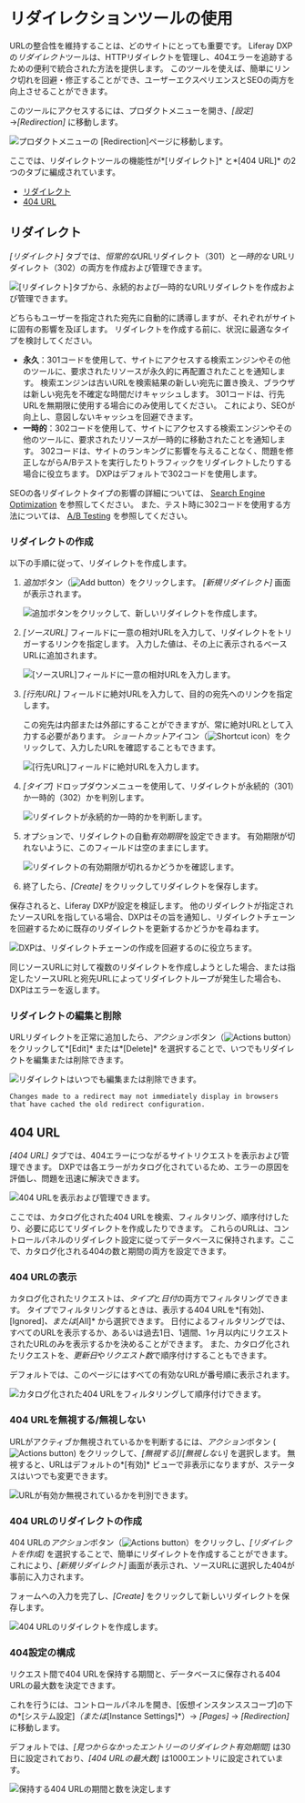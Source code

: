 # リダイレクションツールの使用

URLの整合性を維持することは、どのサイトにとっても重要です。 Liferay DXPの*リダイレクト*ツールは、HTTPリダイレクトを管理し、404エラーを追跡するための便利で統合された方法を提供します。 このツールを使えば、簡単にリンク切れを回避・修正することができ、ユーザーエクスペリエンスとSEOの両方を向上させることができます。

このツールにアクセスするには、プロダクトメニューを開き、*[設定]* →*[Redirection]* に移動します。

![プロダクトメニューの [Redirection]ページに移動します。](./using-the-redirection-tool/images/01.png)

ここでは、リダイレクトツールの機能性が*[リダイレクト]* と*[404 URL]* の2つのタブに編成されています。

  - [リダイレクト](#redirects)
  - [404 URL](#404-urls)

## リダイレクト

*[リダイレクト]* タブでは、*恒常的な*URLリダイレクト（301）と*一時的な* URLリダイレクト（302）の両方を作成および管理できます。

![ [リダイレクト]タブから、永続的および一時的なURLリダイレクトを作成および管理できます。](./using-the-redirection-tool/images/02.png)

どちらもユーザーを指定された宛先に自動的に誘導しますが、それぞれがサイトに固有の影響を及ぼします。 リダイレクトを作成する前に、状況に最適なタイプを検討してください。

  - **永久**：301コードを使用して、サイトにアクセスする検索エンジンやその他のツールに、要求されたリソースが永久的に再配置されたことを通知します。 検索エンジンは古いURLを検索結果の新しい宛先に置き換え、ブラウザは新しい宛先を不確定な時間だけキャッシュします。 301コードは、行先URLを無期限に使用する場合にのみ使用してください。 これにより、SEOが向上し、意図しないキャッシュを回避できます。
  - **一時的**：302コードを使用して、サイトにアクセスする検索エンジンやその他のツールに、要求されたリソースが一時的に移動されたことを通知します。 302コードは、サイトのランキングに影響を与えることなく、問題を修正しながらA/Bテストを実行したりトラフィックをリダイレクトしたりする場合に役立ちます。 DXPはデフォルトで302コードを使用します。

SEOの各リダイレクトタイプの影響の詳細については、 [Search Engine Optimization](../../optimizing_sites.html#search-engine-optimization) を参照してください。 また、テスト時に302コードを使用する方法については、 [A/B Testing](../../optimizing-sites/ab_testing.html) を参照してください。

### リダイレクトの作成

以下の手順に従って、リダイレクトを作成します。

1.  *追加*ボタン（![Add button](../../../images/icon-add.png)）をクリックします。 *[新規リダイレクト]* 画面が表示されます。

    ![追加ボタンをクリックして、新しいリダイレクトを作成します。](./using-the-redirection-tool/images/03.png)

2.  *[ソースURL]* フィールドに一意の相対URLを入力して、リダイレクトをトリガーするリンクを指定します。 入力した値は、その上に表示されるベースURLに追加されます。

    ![ [ソースURL]フィールドに一意の相対URLを入力します。](./using-the-redirection-tool/images/04.png)

3.  *[行先URL]* フィールドに絶対URLを入力して、目的の宛先へのリンクを指定します。

    この宛先は内部または外部にすることができますが、常に絶対URLとして入力する必要があります。 *ショートカット*アイコン（![Shortcut icon](../../../images/icon-shortcut.png)）をクリックして、入力したURLを確認することもできます。

    ![ [行先URL]フィールドに絶対URLを入力します。](./using-the-redirection-tool/images/05.png)

4.  *[タイプ]* ドロップダウンメニューを使用して、リダイレクトが永続的（301）か一時的（302）かを判別します。

    ![リダイレクトが永続的か一時的かを判断します。](./using-the-redirection-tool/images/06.png)

5.  オプションで、リダイレクトの自動*有効期限*を設定できます。 有効期限が切れないように、このフィールドは空のままにします。

    ![リダイレクトの有効期限が切れるかどうかを確認します。](./using-the-redirection-tool/images/07.png)

6.  終了したら、*[Create]* をクリックしてリダイレクトを保存します。

保存されると、Liferay DXPが設定を検証します。 他のリダイレクトが指定されたソースURLを指している場合、DXPはその旨を通知し、リダイレクトチェーンを回避するために既存のリダイレクトを更新するかどうかを尋ねます。

![DXPは、リダイレクトチェーンの作成を回避するのに役立ちます。](./using-the-redirection-tool/images/08.png)

同じソースURLに対して複数のリダイレクトを作成しようとした場合、または指定したソースURLと宛先URLによってリダイレクトループが発生した場合も、DXPはエラーを返します。

### リダイレクトの編集と削除

URLリダイレクトを正常に追加したら、*アクション*ボタン（![Actions button](../../../images/icon-actions.png)）をクリックして*[Edit]* または*[Delete]* を選択することで、いつでもリダイレクトを編集または削除できます。

![リダイレクトはいつでも編集または削除できます。](./using-the-redirection-tool/images/09.png)

```{note}
Changes made to a redirect may not immediately display in browsers that have cached the old redirect configuration.
```

## 404 URL

*[404 URL]* タブでは、404エラーにつながるサイトリクエストを表示および管理できます。 DXPでは各エラーがカタログ化されているため、エラーの原因を評価し、問題を迅速に解決できます。

![404 URLを表示および管理できます。](./using-the-redirection-tool/images/10.png)

ここでは、カタログ化された404 URLを検索、フィルタリング、順序付けしたり、必要に応じてリダイレクトを作成したりできます。 これらのURLは、コントロールパネルのリダイレクト設定に従ってデータベースに保持されます。ここで、カタログ化される404の数と期間の両方を設定できます。

### 404 URLの表示

カタログ化されたリクエストは、*タイプ*と*日付*の両方でフィルタリングできます。 タイプでフィルタリングするときは、表示する404 URLを*[有効]*、*[Ignored]*、または*[All]* から選択できます。 日付によるフィルタリングでは、すべてのURLを表示するか、あるいは過去1日、1週間、1ヶ月以内にリクエストされたURLのみを表示するかを決めることができます。 また、カタログ化されたリクエストを、*更新日*や*リクエスト数*で順序付けすることもできます。

デフォルトでは、このページにはすべての有効なURLが番号順に表示されます。

![カタログ化された404 URLをフィルタリングして順序付けできます。](./using-the-redirection-tool/images/11.png)

### 404 URLを無視する/無視しない

URLがアクティブか無視されているかを判断するには、*アクション*ボタン (![Actions button](../../../images/icon-actions.png)) をクリックして、*[無視する]*/*[無視しない]* を選択します。 無視すると、URLはデフォルトの*[有効]* ビューで非表示になりますが、ステータスはいつでも変更できます。

![URLが有効か無視されているかを判別できます。](./using-the-redirection-tool/images/12.png)

### 404 URLのリダイレクトの作成

404 URLの*アクション*ボタン（![Actions button](../../../images/icon-actions.png)）をクリックし、*[リダイレクトを作成]* を選択することで、簡単にリダイレクトを作成することができます。 これにより、*[新規リダイレクト]* 画面が表示され、ソースURLに選択した404が事前に入力されます。

フォームへの入力を完了し、*[Create]* をクリックして新しいリダイレクトを保存します。

![404 URLのリダイレクトを作成します。](./using-the-redirection-tool/images/13.png)

### 404設定の構成

リクエスト間で404 URLを保持する期間と、データベースに保存される404 URLの最大数を決定できます。

これを行うには、コントロールパネルを開き、[仮想インスタンススコープ]の下の*[システム設定]*（または*[Instance Settings]*）→ *[Pages]* → *[Redirection]* に移動します。

デフォルトでは、*[見つからなかったエントリーのリダイレクト有効期間]* は30日に設定されており、*[404 URLの最大数]* は1000エントリに設定されています。

![保持する404 URLの期間と数を決定します](./using-the-redirection-tool/images/14.png)
